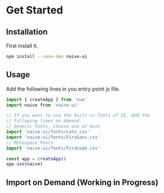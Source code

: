 <!--anchor:on-->
# Get Started
## Installation
First install it.

```bash
npm install --save-dev naive-ui
```

## Usage
Add the following lines in you entry point js file.
```js
import { createApp } from 'vue'
import naive from 'naive-ui'

// If you want to use the built-in fonts of UI. Add the 
// following lines on demand.
// Generic Fonts, choose one at most
import 'naive-ui/fonts/Lato.css'
import 'naive-ui/fonts/FiraSans.css'
// Monospace Fonts
import 'naive-ui/fonts/FiraCode.css'

const app = createApp()
app.use(naive)
```

## Import on Demand (Working in Progress)